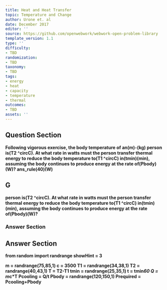 ```yaml
---
title: Heat and Heat Transfer
topic: Temperature and Change
author: Urone et. al
date: December 2017
editor: ''
source: https://github.com/openwebwork/webwork-open-problem-library
template_version: 1.1
type: ''
difficulty:
- TBD
randomization:
- TBD
taxonomy:
- TBD
tags:
- energy
- heat
- capacity
- temperature
- thermal
outcomes:
- TBD
assets: ''
---
```


## Question Section 

<b>
Following vigorous exercise, the body temperature of an(m)-(kg) person is(T2 ^circC). At what rate in watts must the person transfer thermal energy to reduce the body temperature to(T1 ^circC) in(tmin)(min), assuming the body continues to produce energy at the rate of(Pbody)(W)?
ans_rule(40)(W)

## G
person is(T2 ^circC). At what rate in watts must the person transfer thermal energy to reduce the body temperature to(T1 ^circC) in(tmin)(min), assuming the body continues to produce energy at the rate of(Pbody)(W)?
### Answer Section


## Answer Section

from random import randrange
showHint = 3

m = randrange(75,85,1)
c = 3500
T1 = randrange(34,38,1)
T2 = randrange(40,43,1)
T = T2-T1
tmin = randrange(25,35,1)
t = tmin*60
Q = m*c*T
Pcooling = Q/t
Pbody = randrange(120,150,1)
Prequired = Pcooling+Pbody